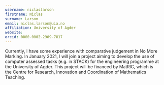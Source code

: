 ```yaml
---
username: niclaslarson
firstname: Niclas
surname: Larson
email: niclas.larson@uia.no
affiliation: University of Agder
website: 
orcid: 0000-0002-2909-7817
---
```

Currently, I have some experience with comparative judgement in No More Marking. In January 2021, I will join a project aiming to develop the use of computer assessed tasks (e.g. in STACK) for the engineering programme at the University of Agder. This project will be financed by MatRIC, which is the Centre for Research, Innovation and Coordination of Mathematics Teaching.

